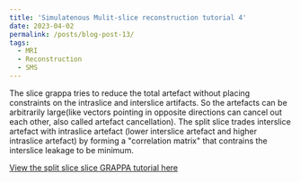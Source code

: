 ```yaml
---
title: 'Simulatenous Mulit-slice reconstruction tutorial 4'
date: 2023-04-02
permalink: /posts/blog-post-13/
tags:
  - MRI
  - Reconstruction
  - SMS
---
```


The slice grappa tries to reduce the total artefact without placing constraints on the intraslice and interslice artifacts. So the artefacts can be arbitrarily large(like vectors pointing in opposite directions can cancel out each other, also called artefact cancellation). The split slice trades interslice artefact with intraslice artefact (lower interslice artefact and higher intraslice artefact) by forming a "correlation matrix" that contrains the interslice leakage to be minimum. 


[View the split slice slice GRAPPA tutorial here](https://zimuhuo.github.io/posts/notebooks/spsliceGrappa.html)
